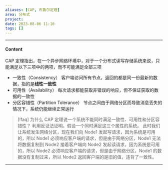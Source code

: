```yaml
---
aliases: [CAP, 布鲁尔定理]
area: 分布式
project: 
date: 2023-08-06 11:10
tags: []
---
```

---
#### Content
CAP 定理指出，在一个异步网络环境中，对于一个分布式读写存储系统来说，只能满足以下三项中的两项，而不可能满足全部三项
- 一致性（Consistency）
    客户端访问所有节点，返回的都是同一份最新的数据，指的是**线性一致性**
- 可用性（Availability）
    每次请求都能获取非错误的响应，但不保证获取的数据的一致性
- 分区容错性（Partition Tolerance）
    节点之间由于网络分区而导致消息丢失的情况下，系统仍能继续正常运行

> [!faq] 为什么 CAP 定理说一个系统不能同时满足一致性、可用性和分区容错性？
> 利用反证法证明。假设一个同时满足这三个属性的系统。
> 此时我们让系统发生网络分区，现在我们向 Node1 发起写请求，因为系统是可用的，所以 Node1 必须响应客户端的请求，但是由于网络分区，Node1 无法将数据复制到 Node2
> 接着客户端向 Node2 发起读请求，因为系统是可用的，所以 Node2 必须响应客户端的请求，但是由于网络分区，Node1 的数据没有复制过来，所以 Node2 返回客户端的是旧的值，违背了一致性。





---
